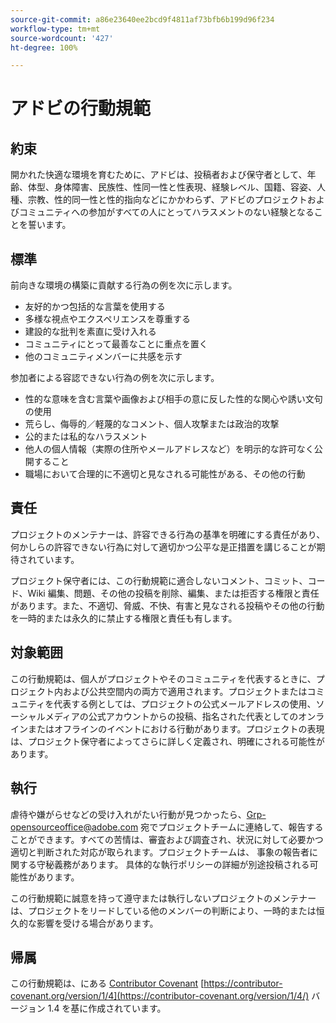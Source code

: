 ```yaml
---
source-git-commit: a86e23640ee2bcd9f4811af73bfb6b199d96f234
workflow-type: tm+mt
source-wordcount: '427'
ht-degree: 100%

---
```

# アドビの行動規範

## 約束

開かれた快適な環境を育むために、アドビは、投稿者および保守者として、年齢、体型、身体障害、民族性、性同一性と性表現、経験レベル、国籍、容姿、人種、宗教、性的同一性と性的指向などにかかわらず、アドビのプロジェクトおよびコミュニティへの参加がすべての人にとってハラスメントのない経験となることを誓います。

## 標準

前向きな環境の構築に貢献する行為の例を次に示します。

* 友好的かつ包括的な言葉を使用する
* 多様な視点やエクスペリエンスを尊重する
* 建設的な批判を素直に受け入れる
* コミュニティにとって最善なことに重点を置く
* 他のコミュニティメンバーに共感を示す

参加者による容認できない行為の例を次に示します。

* 性的な意味を含む言葉や画像および相手の意に反した性的な関心や誘い文句の使用
* 荒らし、侮辱的／軽蔑的なコメント、個人攻撃または政治的攻撃
* 公的または私的なハラスメント
* 他人の個人情報（実際の住所やメールアドレスなど）を明示的な許可なく公開すること
* 職場において合理的に不適切と見なされる可能性がある、その他の行動

## 責任

プロジェクトのメンテナーは、許容できる行為の基準を明確にする責任があり、何かしらの許容できない行為に対して適切かつ公平な是正措置を講じることが期待されています。

プロジェクト保守者には、この行動規範に適合しないコメント、コミット、コード、Wiki 編集、問題、その他の投稿を削除、編集、または拒否する権限と責任があります。また、不適切、脅威、不快、有害と見なされる投稿やその他の行動を一時的または永久的に禁止する権限と責任も有します。

## 対象範囲

この行動規範は、個人がプロジェクトやそのコミュニティを代表するときに、プロジェクト内および公共空間内の両方で適用されます。プロジェクトまたはコミュニティを代表する例としては、プロジェクトの公式メールアドレスの使用、ソーシャルメディアの公式アカウントからの投稿、指名された代表としてのオンラインまたはオフラインのイベントにおける行動があります。プロジェクトの表現は、プロジェクト保守者によってさらに詳しく定義され、明確にされる可能性があります。

## 執行

虐待や嫌がらせなどの受け入れがたい行動が見つかったら、Grp-opensourceoffice@adobe.com 宛でプロジェクトチームに連絡して、報告することができます。すべての苦情は、審査および調査され、状況に対して必要かつ適切と判断された対応が取られます。プロジェクトチームは、
事象の報告者に関する守秘義務があります。
具体的な執行ポリシーの詳細が別途投稿される可能性があります。

この行動規範に誠意を持って遵守または執行しないプロジェクトのメンテナーは、プロジェクトをリードしている他のメンバーの判断により、一時的または恒久的な影響を受ける場合があります。

## 帰属

この行動規範は、にある [Contributor Covenant](https://contributor-covenant.org) [https://contributor-covenant.org/version/1/4](https://contributor-covenant.org/version/1/4/) バージョン 1.4 を基に作成されています。
